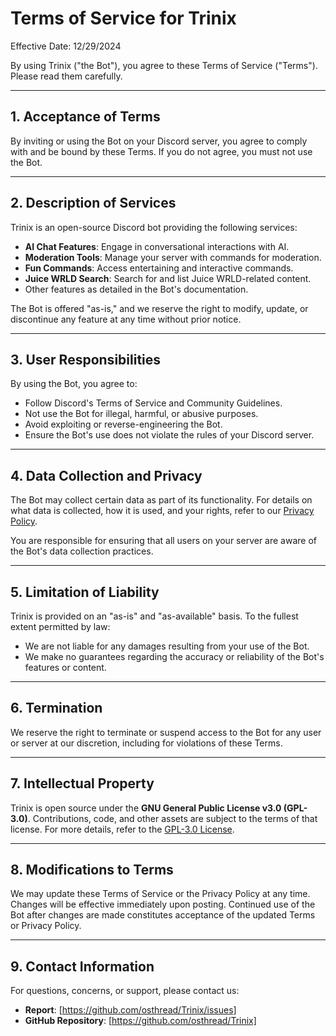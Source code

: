 # Terms of Service for Trinix

Effective Date: 12/29/2024

By using Trinix ("the Bot"), you agree to these Terms of Service ("Terms"). Please read them carefully.

---

## 1. Acceptance of Terms
By inviting or using the Bot on your Discord server, you agree to comply with and be bound by these Terms. If you do not agree, you must not use the Bot.

---

## 2. Description of Services
Trinix is an open-source Discord bot providing the following services:
- **AI Chat Features**: Engage in conversational interactions with AI.
- **Moderation Tools**: Manage your server with commands for moderation.
- **Fun Commands**: Access entertaining and interactive commands.
- **Juice WRLD Search**: Search for and list Juice WRLD-related content.
- Other features as detailed in the Bot's documentation.

The Bot is offered "as-is," and we reserve the right to modify, update, or discontinue any feature at any time without prior notice.

---

## 3. User Responsibilities
By using the Bot, you agree to:
- Follow Discord's Terms of Service and Community Guidelines.
- Not use the Bot for illegal, harmful, or abusive purposes.
- Avoid exploiting or reverse-engineering the Bot.
- Ensure the Bot's use does not violate the rules of your Discord server.

---

## 4. Data Collection and Privacy
The Bot may collect certain data as part of its functionality. For details on what data is collected, how it is used, and your rights, refer to our [Privacy Policy](link-to-privacy-policy).

You are responsible for ensuring that all users on your server are aware of the Bot's data collection practices.

---

## 5. Limitation of Liability
Trinix is provided on an "as-is" and "as-available" basis. To the fullest extent permitted by law:
- We are not liable for any damages resulting from your use of the Bot.
- We make no guarantees regarding the accuracy or reliability of the Bot's features or content.

---

## 6. Termination
We reserve the right to terminate or suspend access to the Bot for any user or server at our discretion, including for violations of these Terms.

---

## 7. Intellectual Property
Trinix is open source under the **GNU General Public License v3.0 (GPL-3.0)**. Contributions, code, and other assets are subject to the terms of that license. For more details, refer to the [GPL-3.0 License](https://www.gnu.org/licenses/gpl-3.0.html).

---

## 8. Modifications to Terms
We may update these Terms of Service or the Privacy Policy at any time. Changes will be effective immediately upon posting. Continued use of the Bot after changes are made constitutes acceptance of the updated Terms or Privacy Policy.

---

## 9. Contact Information
For questions, concerns, or support, please contact us:
- **Report**: [https://github.com/osthread/Trinix/issues]
- **GitHub Repository**: [https://github.com/osthread/Trinix]
